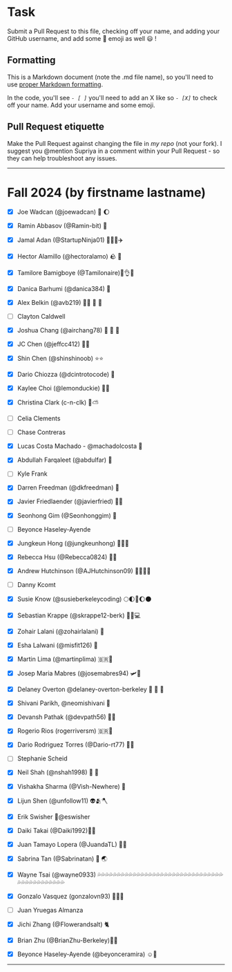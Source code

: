 # Task
Submit a Pull Request to this file, checking off your name, and adding your GitHub username, and add some :rocket: emoji as well :smiley: ! 

## Formatting
This is a Markdown document (note the .md file name), so you'll need to use [proper Markdown formatting](https://help.github.com/articles/basic-writing-and-formatting-syntax/#task-lists). 

In the code, you'll see *`- [ ]`* you'll need to add an X like so *`- [X]`* to check off your name. Add your username and some emoji.

## Pull Request etiquette
Make the Pull Request against changing the file in _my repo_ (not your fork). I suggest you @mention Supriya  in a comment within your Pull Request - so they can help troubleshoot any issues.  

------------

# Fall 2024 (by firstname lastname)

- [X] Joe Wadcan (@joewadcan) 🚀 🌔

- [x] Ramin Abbasov (@Ramin-bit) 🥑 
      
- [x] Jamal Adan (@StartupNinja01) 🚀👀😁✈️
      
- [X] Hector Alamillo (@hectoralamo) 🪨 🫘
      
- [X] Tamilore Bamigboye (@Tamilonaire)🙌👌😎

- [X] Danica Barhumi (@danica384) 🚀

- [X] Alex Belkin (@avb219) 🏄‍♂️ 🐻 🎿
        
- [ ] Clayton Caldwell

- [X] Joshua Chang (@airchang78) 🐶 🐼 🤙

- [X] JC Chen (@jeffcc412) 🍦😎

- [X] Shin Chen (@shinshinoob) ⭐⭐

- [X] Dario Chiozza (@dcintrotocode) 🚀

- [X] Kaylee Choi (@lemonduckie) 🍋🐥

- [X] Christina Clark (c-n-clk) 🌻⛅

- [ ] Celia Clements

- [ ] Chase Contreras

- [X] Lucas Costa Machado - @machadolcosta 🥸

- [x] Abdullah Farqaleet (@abdulfar) 🚀

- [ ] Kyle Frank

- [X] Darren Freedman (@dkfreedman) 🤡

- [X] Javier Friedlaender (@javierfried) 🖖🏻

- [X] Seonhong Gim (@Seonhonggim) 🚀

- [ ] Beyonce Haseley-Ayende

- [X] Jungkeun Hong (@jungkeunhong) 🐻🐻🐻

- [X] Rebecca Hsu (@Rebecca0824) 🍾⛲

- [x] Andrew Hutchinson (@AJHutchinson09) 🍻🇬🇧🍻

- [ ] Danny Kcomt

- [x] Susie Know (@susieberkeleycoding) 🌕🌓🌙🌔🌑

- [X] Sebastian Krappe (@skrappe12-berk) 🚀🐻💻

- [X] Zohair Lalani (@zohairlalani) 🚀

- [X] Esha Lalwani (@misfit126) 🥲

- [x] Martin Lima (@martinplima) 🇧🇷🙂

- [x] Josep Maria Mabres (@josemabres94) 🛩️🗻

- [x] Delaney Overton @delaney-overton-berkeley 🐻 💛 💙

- [X] Shivani Parikh, @neomishivani 💙

- [X] Devansh Pathak (@devpath56) 🐻🚀

- [x] Rogerio Rios (rogerriversm) 🇧🇷🙂

- [X] Dario Rodriguez Torres (@Dario-rt77) 🚀💙

- [ ] Stephanie Scheid

- [x] Neil Shah (@nshah1998) 💯 🏏

- [x] Vishakha Sharma (@Vish-Newhere) 👑

- [X] Lijun Shen (@unfollow11) 👽🫂🪓

- [X] Erik Swisher 🤙@eswisher

- [X] Daiki Takai (@Daiki1992)🌮🍑

- [X] Juan Tamayo Lopera (@JuandaTL) 🤸🦀

- [x] Sabrina Tan (@Sabrinatan) 💸 🌏

- [X] Wayne Tsai (@wayne0933) 💦💦💦💦💦💦💦💦💦💦💦💦💦💦💦💦💦💦💦💦💦💦💦💦💦💦💦💦💦💦💦💦💦💦💦💦💦💦💦💦💦💦💦💦

- [X] Gonzalo Vasquez (gonzalovn93) 👨‍💻💥

- [ ] Juan Yruegas Almanza

- [X] Jichi Zhang (@Flowerandsalt) 🐈

- [X] Brian Zhu (@BrianZhu-Berkeley)📱🥇

- [X] Beyonce Haseley-Ayende (@beyonceramira) ☺️👾


-----------------



